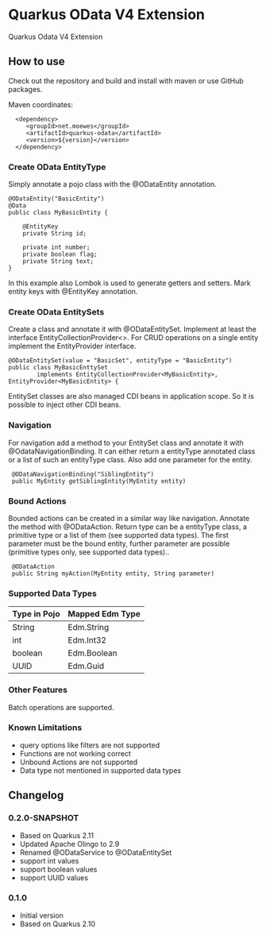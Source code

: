 # Quarkus OData V4 Extension

Quarkus Odata V4 Extension

## How to use

Check out the repository and build and install with maven or use GitHub packages.

Maven coordinates:

```
  <dependency>
     <groupId>net.moewes</groupId>
     <artifactId>quarkus-odata</artifactId>
     <version>${version}</version>
  </dependency>
```

### Create OData EntityType

Simply annotate a pojo class with the @ODataEntity annotation.

````
@ODataEntity("BasicEntity")
@Data
public class MyBasicEntity {

    @EntityKey
    private String id;

    private int number;
    private boolean flag;
    private String text;
}
````

In this example also Lombok is used to generate getters and setters.
Mark entity keys with @EntityKey annotation.

### Create OData EntitySets

Create a class and annotate it with @ODataEntitySet. Implement at least the interface EntityCollectionProvider<>. For
CRUD operations on a single entity implement the EntityProvider<T> interface.

````
@ODataEntitySet(value = "BasicSet", entityType = "BasicEntity")
public class MyBasicEnttySet
        implements EntityCollectionProvider<MyBasicEntity>, EntityProvider<MyBasicEntity> {
````

EntitySet classes are also managed CDI beans in application scope. So it is possible to inject other CDI beans.

### Navigation

For navigation add a method to your EntitySet class and annotate it with @OdataNavigationBinding. It can either return a
entityType annotated class or a list of such an entityType class. Also add one parameter for the entity.

```
 @ODataNavigationBinding("SiblingEntity")
 public MyEntity getSiblingEntity(MyEntity entity)
```

### Bound Actions

Bounded actions can be created in a similar way like navigation. Annotate the method with @ODataAction. Return type can
be a entityType class, a primitive type or a list of them (see supported data types). The first parameter must be the
bound entity, further parameter are possible (primitive types only, see supported data types)..

````
 @ODataAction
 public String myAction(MyEntity entity, String parameter)
````

### Supported Data Types

| Type in Pojo | Mapped Edm Type |
|--------------|-----------------|
| String       | Edm.String      |
| int          | Edm.Int32       |
| boolean      | Edm.Boolean     |
| UUID         | Edm.Guid        | 

### Other Features

Batch operations are supported.

### Known Limitations

* query options like filters are not supported
* Functions are not working correct
* Unbound Actions are not supported
* Data type not mentioned in supported data types

## Changelog

### 0.2.0-SNAPSHOT

* Based on Quarkus 2.11
* Updated Apache Olingo to 2.9
* Renamed @ODataService to @ODataEntitySet
* support int values
* support boolean values
* support UUID values

### 0.1.0

* Initial version
* Based on Quarkus 2.10